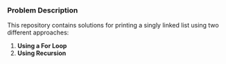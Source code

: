 ### Problem Description

This repository contains solutions for printing a singly linked list using two different approaches:

1. **Using a For Loop**
2. **Using Recursion**
